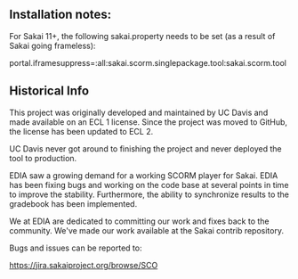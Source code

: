 ## Installation notes:

For Sakai 11+, the following sakai.property needs to be set (as a result of Sakai going frameless):

portal.iframesuppress=:all:sakai.scorm.singlepackage.tool:sakai.scorm.tool

## Historical Info

This project was originally developed and maintained by UC Davis and made available on an ECL 1 license.
Since the project was moved to GitHub, the license has been updated to ECL 2.

UC Davis never got around to finishing the project and never deployed the tool to production.

EDIA saw a growing demand for a working SCORM player for Sakai. EDIA has been fixing bugs and working
on the code base at several points in time to improve the stability. Furthermore, the ability to
synchronize results to the gradebook has been implemented.

We at EDIA are dedicated to committing our work and fixes back to the community. We've made our work available 
at the Sakai contrib repository.

Bugs and issues can be reported to:

https://jira.sakaiproject.org/browse/SCO
